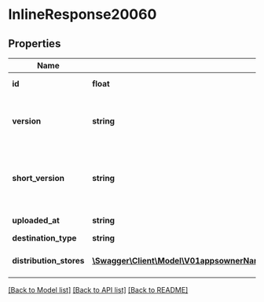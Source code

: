 # InlineResponse20060

## Properties
Name | Type | Description | Notes
------------ | ------------- | ------------- | -------------
**id** | **float** | ID identifying this unique release. | [optional] 
**version** | **string** | The release&#39;s version. For iOS: CFBundleVersion from info.plist. For Android: android:versionCode from AppManifest.xml. | [optional] 
**short_version** | **string** | The release&#39;s short version. For iOS: CFBundleShortVersionString from info.plist. For Android: android:versionName from AppManifest.xml. | [optional] 
**uploaded_at** | **string** | UTC time in ISO 8601 format of the uploaded time. | [optional] 
**destination_type** | **string** | Destination for this release. | [optional] 
**distribution_stores** | [**\Swagger\Client\Model\V01appsownerNameappNamedistributionStoresstoreNamereleasesDistributionStores[]**](V01appsownerNameappNamedistributionStoresstoreNamereleasesDistributionStores.md) | a list of distribution stores that are associated with this release. | [optional] 

[[Back to Model list]](../README.md#documentation-for-models) [[Back to API list]](../README.md#documentation-for-api-endpoints) [[Back to README]](../README.md)


